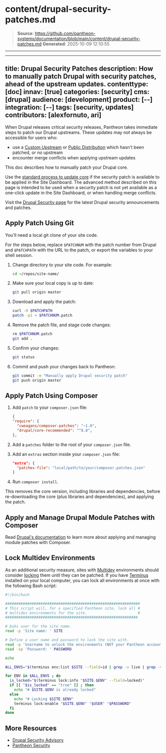 # content/drupal-security-patches.md

> **Source**: https://github.com/pantheon-systems/documentation/blob/main/content/drupal-security-patches.md
> **Generated**: 2025-10-09 12:10:55

---

---
title: Drupal Security Patches
description: How to manually patch Drupal with security patches, ahead of the upstream updates.
contenttype: [doc]
innav: [true]
categories: [security]
cms: [drupal]
audience: [development]
product: [--]
integration: [--]
tags: [security, updates]
contributors: [alexfornuto, ari]
---

When Drupal releases critical security releases, Pantheon takes immediate steps to patch our Drupal upstreams. These updates may not always be accessible for users who:

- use a [Custom Upstream](/guides/custom-upstream) or [Public Distribution](/start-state/#public-distributions) which hasn't been patched, or no upstream
- encounter merge conflicts when applying upstream updates

This doc describes how to manually patch your Drupal core.

<Alert title="Warning" type="danger">

Use the [standard process to update core](/core-updates) if the security patch is available to be applied in the Site Dashboard. The advanced method described on this page is intended to be used when a security patch is not yet available as a one-click update in the Site Dashboard, or when handling merge conflicts.

</Alert>

Visit the [Drupal Security page](https://www.drupal.org/security) for the latest Drupal security announcements and patches.

## Apply Patch Using Git

You'll need a local git clone of your site code.

For the steps below, replace `$PATCHNUM` with the patch number from Drupal and `$PATCHPATH` with the URL to the patch, or export the variables to your shell session.

1. Change directory to your site code. For example:

    ```bash
    cd ~/repos/site-name/
    ```

2. Make sure your local copy is up to date:

    ```bash
    git pull origin master
    ```

3. Download and apply the patch:

    ```bash
    curl -O $PATCHPATH
    patch -p1 < $PATCHNUM.patch
    ```

4. Remove the patch file, and stage code changes:

    ```bash
    rm $PATCHNUM.patch
    git add .
    ```

5. Confirm your changes:

    ```bash
    git status
    ```

6. Commit and push your changes back to Pantheon:

    ```bash
    git commit -m "Manually apply Drupal security patch"
    git push origin master
    ```

## Apply Patch Using Composer

1. Add `patch` to your `composer.json` file:

    ```json:title=composer.json
    {
    "require": {
      "cweagans/composer-patches": "~1.0",
      "drupal/core-recommended": "^8.8",
    },
    ```

1. Add a `patches` folder to the root of your `composer.json` file.

1. Add an `extras` section inside your `composer.json` file:

    ```json:title=composer.json
    "extra": {
      "patches-file": "local/path/to/your/composer.patches.json"
    }
    ```

1. Run `composer install`.

  This removes the core version, including libraries and dependencies, before re-downloading the core (plus libraries and dependencies), and applying the patch.

## Apply and Manage Drupal Module Patches with Composer

  Read [Drupal's documentation](https://www.drupal.org/docs/develop/using-composer/using-composer-to-install-drupal-and-manage-dependencies#patches) to learn more about applying and managing module patches with Composer.

## Lock Multidev Environments


As an additional security measure, sites with [Multidev](/guides/multidev) environments should consider [locking](/guides/secure-development/security-tool) them until they can be patched. If you have [Terminus](/terminus) installed on your local computer, you can lock all environments at once with the following Bash script:

```bash
#!/bin/bash

#############################################################
# This script will, for a specified Pantheon site, lock all #
# multidev environments for the site.                       #
############################################################

# Asks user for the site name.
read -p 'Site name: ' SITE

# Define a user name and password to lock the site with.
read -p 'Username to unlock the environments (NOT your Pantheon account username): ' USER
read -sp 'Password: ' PASSWORD

echo

ALL_ENVS="$(terminus env:list $SITE --field=id | grep -v live | grep -v dev | grep -v test)"

for ENV in $ALL_ENVS ; do
  is_locked="$(terminus lock:info "$SITE.$ENV" --field=locked)"
  if [[ "$is_locked" == "true" ]] ; then
    echo "# $SITE.$ENV is already locked"
  else
    echo "# Locking $SITE.$ENV"
    terminus lock:enable "$SITE.$ENV" "$USER" "$PASSWORD"
  fi
done

```

## More Resources

- [Drupal Security Advisory](https://www.drupal.org/security)
- [Pantheon Security](/guides/security)